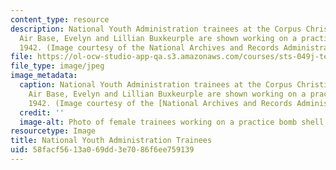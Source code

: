 ```yaml
---
content_type: resource
description: National Youth Administration trainees at the Corpus Christi, TX Naval
  Air Base, Evelyn and Lillian Buxkeurple are shown working on a practice bomb shell,
  1942. (Image courtesy of the National Archives and Records Administration.)
file: https://ol-ocw-studio-app-qa.s3.amazonaws.com/courses/sts-049j-technology-and-gender-in-american-history-spring-2004/58facf5613a069dd3e7086f6ee759139_sts-049js04.jpg
file_type: image/jpeg
image_metadata:
  caption: National Youth Administration trainees at the Corpus Christi, TX Naval
    Air Base, Evelyn and Lillian Buxkeurple are shown working on a practice bomb shell,
    1942. (Image courtesy of the [National Archives and Records Administration](http://www.archives.gov/).)
  credit: ''
  image-alt: Photo of female trainees working on a practice bomb shell, 1942.
resourcetype: Image
title: National Youth Administration Trainees
uid: 58facf56-13a0-69dd-3e70-86f6ee759139
---
```

